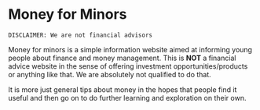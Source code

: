 # Money for Minors

```
DISCLAIMER: We are not financial advisors
```

Money for minors is a simple information website aimed at informing young people about finance and money management. This is **NOT** a financial advice website in the sense of offering investment opportunities/products or anything like that. We are absolutely not qualified to do that.

It is more just general tips about money in the hopes that people find it useful and then go on to do further learning and exploration on their own.
